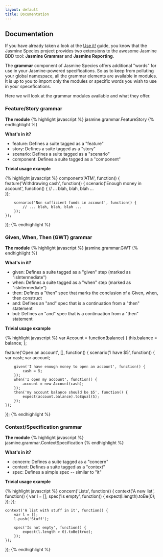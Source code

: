 ```yaml
---
layout: default
title: Documentation
---
```


## Documentation

If you have already taken a look at the [Use it!](use-it.html) guide, you know 
that the Jasmine Species project provides two extensions to the awesome Jasmine 
BDD tool: **Jasmine Grammar** and **Jasmine Reporting**. 

The **grammar** component of Jasmine Species offers additional "words" 
for use in your Jasmine-powered specifications. So as to keep from polluting 
your global namespace, all the grammar elements are available in modules. 
It is up to you to import only the modules or specific words you wish to use in 
your specefications. 

Here we will look at the grammar modules available and what they offer.


### Feature/Story grammar

**The module**
{% highlight javascript %}
jasmine.grammar.FeatureStory
{% endhighlight %}

**What's in it?**

* feature: Defines a suite tagged as a "feature"
* story: Defines a suite tagged as a "story"
* scenario: Defines a suite tagged as a "scenario"
* component: Defines a suite tagged as a "component"

**Trivial usage example**

{% highlight javascript %}
component('ATM', function() {
    feature('Withdrawing cash', function() {
        scenario('Enough money in account', function() {
            // ... blah, blah, blah ...    
        });
        
        scenario('Non sufficient funds in account', function() {
            // ... blah, blah, blah ...    
        });
    });
});
{% endhighlight %}


### Given, When, Then (GWT) grammar

**The module**
{% highlight javascript %}
jasmine.grammar.GWT
{% endhighlight %}

**What's in it?**

* given: Defines a suite tagged as a "given" step (marked as "isIntermediate")
* when: Defines a suite tagged as a "when" step (marked as "isIntermediate")
* then: Defines a "then" spec that marks the conclusion of a Given, when, then construct
* and: Defines an "and" spec that is a continuation from a "then" statement
* but: Defines an "and" spec that is a continuation from a "then" statement

**Trivial usage example**

{% highlight javascript %}
var Account = function(balance) {
    this.balance = balance;
};

feature('Open an account', [], function() {
    scenario('I have $5', function() {
        var cash; 
        var account;
        
        given('I have enough money to open an account', function() {
            cash = 5;
        });
        when('I open my account', function() {
            account = new Account(cash);
        });
        then('my account balance should be $5', function() {
            expect(account.balance).toEqual(5);
        });
    });
});
{% endhighlight %}


### Context/Specification grammar

**The module**
{% highlight javascript %}
jasmine.grammar.ContextSpecification
{% endhighlight %}

**What's in it?**

* concern: Defines a suite tagged as a "concern"
* context: Defines a suite tagged as a "context"
* spec: Defines a simple spec -- similar to "it"

**Trivial usage example**

{% highlight javascript %}
concern('Lists', function() {
    context('A new list', function() {
        var l = [];
        spec('Is empty', function() {
            expect(l.length).toBe(0);
        });
    });
    
    context('A list with stuff in it', function() {
        var l = [];
        l.push('Stuff');
        
        spec('Is not empty', function() {
            expect(l.length > 0).toBe(true);
        });
    });
});
{% endhighlight %}